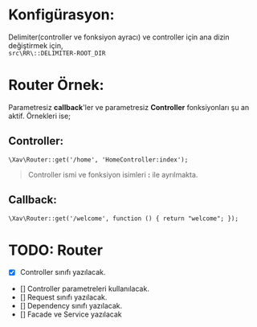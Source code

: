# Konfigürasyon:
Delimiter(controller ve fonksiyon ayracı) ve controller için ana dizin
değiştirmek için,<br>
```src\RR\::DELIMITER-ROOT_DIR```

# Router Örnek:
Parametresiz **callback**'ler ve parametresiz **Controller**
fonksiyonları şu an aktif. Örnekleri ise;
## Controller:<br>
``\Xav\Router::get('/home', 'HomeController:index');``<br>
> Controller ismi ve fonksiyon isimleri **:** ile ayrılmakta.
## Callback:<br>
``
\Xav\Router::get('/welcome', function () {
    return "welcome";
});
``
  
  
  
  # TODO: Router
  - [x] Controller sınıfı yazılacak.
  - [] Controller parametreleri kullanılacak.
  - [] Request sınıfı yazılacak.
  - [] Dependency sınıfı yazılacak.
  - [] Facade ve Service yazılacak
